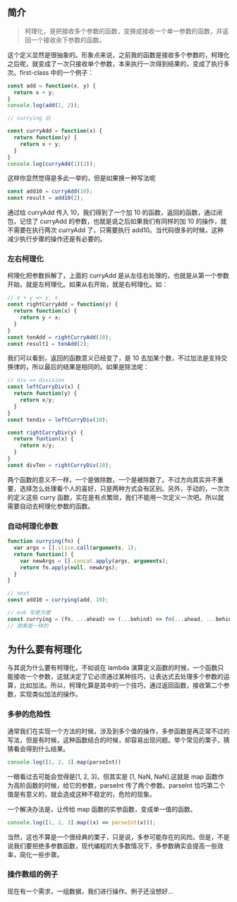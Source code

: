 ## 简介
> 柯理化，是把接收多个参数的函数，变换成接收一个单一参数的函数，并返回一个接收余下参数的函数。

这个定义显然是很抽象的。形象点来说，之前我的函数是接收多个参数的，柯理化之后呢，就变成了一次只接收单个参数，本来执行一次得到结果的，变成了执行多次。first-class 中的一个例子：

```javascript
const add = function(x, y) {
  return x + y;
}
console.log(add(1, 2));

// currying 后

const curryAdd = function(x) {
  return function(y) {
    return x + y;
  }
}
console.log(curryAdd(1)(2));

```
这样你显然觉得是多此一举的，但是如果换一种写法呢
```javascript
const add10 = curryAdd(10);
const result = add10(2);
```
通过给 curryAdd 传入 10，我们得到了一个加 10 的函数，返回的函数，通过闭包，记住了 curryAdd 的参数，也就是说之后如果我们有同样的加 10 的操作，就不需要在执行两次 curryAdd 了，只需要执行 add10。当代码很多的时候，这种减少执行步骤的操作还是有必要的。

### 左右柯理化
柯理化把参数拆解了，上面的 curryAdd 是从左往右处理的，也就是从第一个参数开始，就是左柯理化。如果从右开始，就是右柯理化。如：
```javascript
// x + y => y, x
const rightCurryAdd = function(y) {
  return function(x) {
    return y + x;
  }
}
const tenAdd = rightCurryAdd(10);
const result1 = tenAdd(2);
```
我们可以看到，返回的函数意义已经变了，是 10 去加某个数，不过加法是支持交换律的，所以最后的结果是相同的。如果是除法呢：
```javascript
// div => division
const leftCurryDiv(x) {
  return function(y) {
    return x/y;
  }
}
const tendiv = leftCurryDiv(10);

const rightCurryDiv(y) {
  return funtion(x) {
    return x/y;
  }
}
const divTen = rightCurryDiv(10);
```
两个函数的意义不一样，一个是做除数，一个是被除数了。不过方向其实并不重要，选择怎么处理看个人的喜好，只是两种方式会有区别。另外，手动的，一次次的定义这些 curry 函数，实在是有点繁琐，我们不能用一次定义一次吧。所以就需要自动去柯理化参数的函数。


### 自动柯理化参数

```javascript
function currying(fn) {
  var args = [].slice.call(arguments, 1);
  return function() {
    var newArgs = [].concat.apply(args, arguments);
    return fn.apply(null, newArgs);
  }
}

// next
const add10 = currying(add, 10);

// es6 写更方便
const currying = (fn, ...ahead) => (...behind) => fn(...ahead, ...behind);
// 效果是一样的
```


## 为什么要有柯理化
与其说为什么要有柯理化，不如说在 lambda 演算定义函数的时候，一个函数只能接收一个参数，这就决定了它必须通过某种技巧，让表达式去处理多个参数的运算，比如加法。所以，柯理化算是其中的一个技巧，通过返回函数，接收第二个参数，实现类似加法的操作。

### 多参的危险性
通常我们在实现一个方法的时候，涉及到多个值的操作，多参函数是再正常不过的写法，但是有时候，这种函数结合的时候，却容易出现问题。举个常见的栗子，猜猜看会得到什么结果。
```javascript
console.log([1, 2, 3].map(parseInt))
```
一眼看过去可能会觉得是[1, 2, 3]，但其实是 [1, NaN, NaN].这就是 map 函数作为高阶函数的时候，给它的参数，parseInt 传了两个参数。parseInt 恰巧第二个值是有意义的，就会造成这种不稳定的，危险的现象。

一个解决办法是，让传给 map 函数的实参函数，变成单一值的函数。

```javascript
console.log([1, 2, 3].map((x) => parseInt(x)));
```

当然，这也不算是一个很经典的栗子，只是说，多参可能存在的风险。但是，不是说我们要拒绝多参数函数，现代编程的大多数情况下，多参数确实会提高一些效率，简化一些步骤。

### 操作数组的例子
现在有一个需求，一组数据，我们进行操作。例子还没想好...
